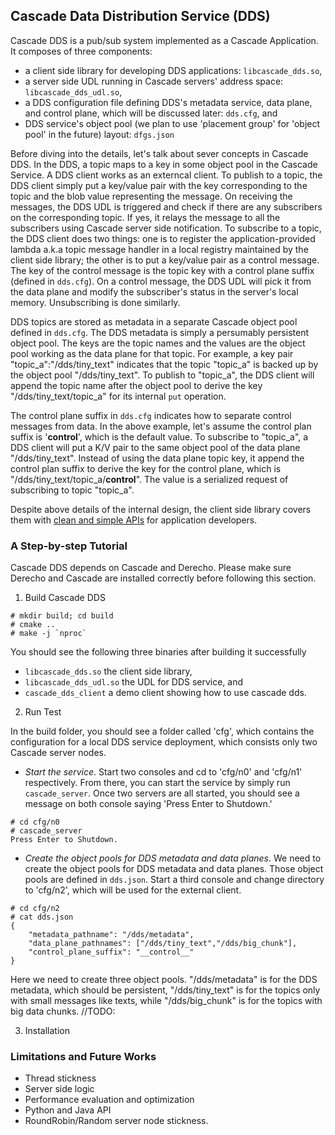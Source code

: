 ## Cascade Data Distribution Service (DDS)
Cascade DDS is a pub/sub system implemented as a Cascade Application. It composes of three components:
- a client side library for developing DDS applications: `libcascade_dds.so`,
- a server side UDL running in Cascade servers' address space: `libcascade_dds_udl.so`,
- a DDS configuration file defining DDS's metadata service, data plane, and control plane, which will be discussed later: `dds.cfg`, and
- DDS service's object pool (we plan to use 'placement group' for 'object pool' in the future) layout: `dfgs.json`

Before diving into the details, let's talk about sever concepts in Cascade DDS. In the DDS, a topic maps to a key in some object pool in the Cascade Service. A DDS client works as an externcal client. To publish to a topic, the DDS client simply put a key/value pair with the key corresponding to the topic and the blob value representing the message. On receiving the messages, the DDS UDL is triggered and check if there are any subscribers on the corresponding topic. If yes, it relays the message to all the subscribers using Cascade server side notification. To subscribe to a topic, the DDS client does two things: one is to register the application-provided lambda a.k.a topic message handler in a local registry maintained by the client side library; the other is to put a key/value pair as a control message. The key of the control message is the topic key with a control plane suffix (defined in `dds.cfg`). On a control message, the DDS UDL will pick it from the data plane and modify the subscriber's status in the server's local memory. Unsubscribing is done similarly.

DDS topics are stored as metadata in a separate Cascade object pool defined in `dds.cfg`. The DDS metadata is simply a persumably persistent object pool. The keys are the topic names and the values are the object pool working as the data plane for that topic. For example, a key pair "topic_a":"/dds/tiny_text" indicates that the topic "topic_a" is backed up by the object pool "/dds/tiny_text". To publish to "topic_a", the DDS client will append the topic name after the object pool to derive the key "/dds/tiny_text/topic_a" for its internal `put` operation.

The control plane suffix in `dds.cfg` indicates how to separate control messages from data. In the above example, let's assume the control plan suffix is '__control__', which is the default value. To subscribe to "topic_a", a DDS client will put a K/V pair to the same object pool of the data plane "/dds/tiny_text". Instead of using the data plane topic key, it append the control plan suffix to derive the key for the control plane, which is "/dds/tiny_text/topic_a/__control__". The value is a serialized request of subscribing to topic "topic_a".

Despite above details of the internal design, the client side library covers them with [clean and simple APIs](include/cascade_dds/dds.hpp) for application developers.

### A Step-by-step Tutorial
Cascade DDS depends on Cascade and Derecho. Please make sure Derecho and Cascade are installed correctly before following this section.

1) Build Cascade DDS

```
# mkdir build; cd build
# cmake ..
# make -j `nproc`
```
You should see the following three binaries after building it successfully
- `libcascade_dds.so` the client side library,
- `libcascade_dds_udl.so` the UDL for DDS service, and
- `cascade_dds_client` a demo client showing how to use cascade dds.

2) Run Test

In the build folder, you should see a folder called 'cfg', which contains the configuration for a local DDS service deployment, which consists only two Cascade server nodes. 
- *Start the service*. Start two consoles and cd to 'cfg/n0' and 'cfg/n1' respectively. From there, you can start the service by simply run `cascade_server`. Once two servers are all started, you should see a message on both console saying 'Press Enter to Shutdown.'
```
# cd cfg/n0
# cascade_server
Press Enter to Shutdown.
```
- *Create the object pools for DDS metadata and data planes*. We need to create the object pools for DDS metadata and data planes. Those object pools are defined in `dds.json`. Start a third console and change directory to 'cfg/n2', which will be used for the external client.
```
# cd cfg/n2
# cat dds.json
{
    "metadata_pathname": "/dds/metadata",
    "data_plane_pathnames": ["/dds/tiny_text","/dds/big_chunk"],
    "control_plane_suffix": "__control__"
}
```
Here we need to create three object pools. "/dds/metadata" is for the DDS metadata, which should be persistent, "/dds/tiny_text" is for the topics only with small messages like texts, while "/dds/big_chunk" is for the topics with big data chunks.
//TODO:

3) Installation

### Limitations and Future Works
- Thread stickness
- Server side logic
- Performance evaluation and optimization
- Python and Java API
- RoundRobin/Random server node stickness.
